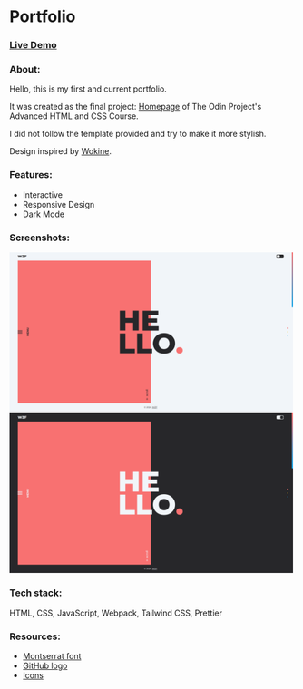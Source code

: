 # Portfolio

### [Live Demo](https://woonzf.github.io/portfolio/)

### About:

Hello, this is my first and current portfolio.

It was created as the final project: [Homepage](https://www.theodinproject.com/lessons/node-path-advanced-html-and-css-homepage) of The Odin Project's Advanced HTML and CSS Course.

I did not follow the template provided and try to make it more stylish.

Design inspired by [Wokine](https://www.awwwards.com/sites/wokine).

### Features:

- Interactive
- Responsive Design
- Dark Mode

### Screenshots:

<img src="./src/img/projects/portfolio.png" width="500">

<img src="./src/img/projects/portfolio-d.png" width="500">

### Tech stack:

HTML, CSS, JavaScript, Webpack, Tailwind CSS, Prettier

### Resources:

- [Montserrat font](https://fonts.google.com/specimen/Montserrat)
- [GitHub logo](https://github.com/logos)
- [Icons](https://pictogrammers.com/library/mdi/)
